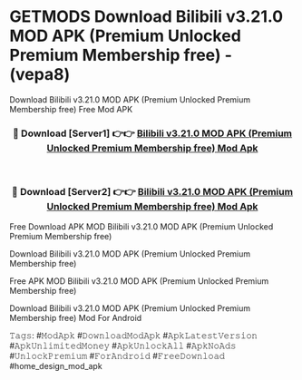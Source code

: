 # GETMODS Download Bilibili v3.21.0 MOD APK (Premium Unlocked Premium Membership free) - (vepa8)
Download Bilibili v3.21.0 MOD APK (Premium Unlocked Premium Membership free) Free Mod APK

<div align="center">
<h3>🔴 Download [Server1] 👉👉 <a href="https://apk-comot.site?title=Bilibili_v3.21.0_MOD_APK_(Premium_Unlocked_Premium_Membership_free)">Bilibili v3.21.0 MOD APK (Premium Unlocked Premium Membership free) Mod Apk</a></h3><br>

<h3>🔴 Download [Server2] 👉👉 <a href="https://apk-comot.site?title=Bilibili_v3.21.0_MOD_APK_(Premium_Unlocked_Premium_Membership_free)">Bilibili v3.21.0 MOD APK (Premium Unlocked Premium Membership free) Mod Apk</a></h3>
</div>


Free Download APK MOD Bilibili v3.21.0 MOD APK (Premium Unlocked Premium Membership free)

Download Bilibili v3.21.0 MOD APK (Premium Unlocked Premium Membership free) 

Free APK MOD Bilibili v3.21.0 MOD APK (Premium Unlocked Premium Membership free) 

Download Bilibili v3.21.0 MOD APK (Premium Unlocked Premium Membership free) Mod For Android

𝚃𝚊𝚐𝚜: #𝙼𝚘𝚍𝙰𝚙𝚔 #𝙳𝚘𝚠𝚗𝚕𝚘𝚊𝚍𝙼𝚘𝚍𝙰𝚙𝚔 #𝙰𝚙𝚔𝙻𝚊𝚝𝚎𝚜𝚝𝚅𝚎𝚛𝚜𝚒𝚘𝚗 #𝙰𝚙𝚔𝚄𝚗𝚕𝚒𝚖𝚒𝚝𝚎𝚍𝙼𝚘𝚗𝚎𝚢 #𝙰𝚙𝚔𝚄𝚗𝚕𝚘𝚌𝚔𝙰𝚕𝚕 #𝙰𝚙𝚔𝙽𝚘𝙰𝚍𝚜 #𝚄𝚗𝚕𝚘𝚌𝚔𝙿𝚛𝚎𝚖𝚒𝚞𝚖 #𝙵𝚘𝚛𝙰𝚗𝚍𝚛𝚘𝚒𝚍 #𝙵𝚛𝚎𝚎𝙳𝚘𝚠𝚗𝚕𝚘𝚊𝚍 #home_design_mod_apk